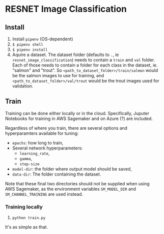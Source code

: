 # RESNET Image Classification

## Install

1. Install `pipenv` (OS-dependent)
2. `$ pipenv shell`
3. `$ pipenv install`
4. Aquire a dataset. The dataset folder (defaults to `.`, ie `resnet_image_classification`) needs to contain a `train` and `val` folder. Each of those needs to contain a folder for each class in the dataset, ie. "salmon" and "trout". So `<path_to_dataset_folder>/train/salmon` would be the salmon images to use for training, and `<path_to_dataset_folder>/val/trout` would be the trout images used for validation.

## Train

Training can be done either locally or in the cloud. Specifically, Juputer Notebooks for training in AWS Sagemaker and on Azure (?) are included.

Regardless of where you train, there are several options and hyperparamters available for tuning:

- `epochs`: how long to train,
- Several network hyperparameters:
  - `learning_rate`,
  - `gamma`,
  - `step-size`
- `model-dir`: the folder where output model should be saved,
- `data-dir`: The folder containing the dataset.

Note that these final two directories should not be supplied when using AWS Sagemaker, as the environment variables `SM_MODEL_DIR` and `SM_CHANNEL_TRAINING` are used instead.

### Training locally

1. `python train.py`

It's as simple as that.

